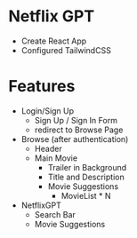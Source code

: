 # Netflix GPT

- Create React App
- Configured TailwindCSS

# Features

- Login/Sign Up
  - Sign Up / Sign In Form
  - redirect to Browse Page
- Browse (after authentication)
  - Header
  - Main Movie
    - Trailer in Background
    - Title and Description
    - Movie Suggestions
      - MovieList \* N
- NetflixGPT
  - Search Bar
  - Movie Suggestions
